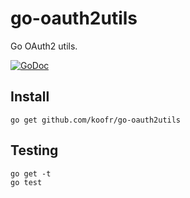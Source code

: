 go-oauth2utils
==============

Go OAuth2 utils.

[![GoDoc](https://godoc.org/github.com/koofr/go-oauth2utils?status.png)](https://godoc.org/github.com/koofr/go-oauth2utils)

## Install

    go get github.com/koofr/go-oauth2utils

## Testing

    go get -t
    go test
